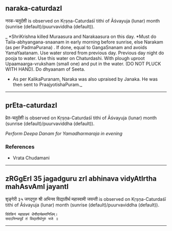 ## naraka-caturdazI
नरक-चतुर्दशी is observed on Kṛṣṇa-Caturdaśī tithi of Āśvayuja (lunar) month (sunrise (default)/puurvaviddha (default)).

_
*ShriKrishna killed Muraasura and Narakaasura on this day.
*Must do Taila-abhyangana-snaanam in early morning before sunrise, else Narakam (as per PadmaPurana) . If done, equal to GangaSnanam and avoids YamaYaatanam. Use water stored from previous day. Previous day night do pooja to water. Use this water on Chaturdashi. With plough uproot Upaamaarga-vruksham (small one) and put in the water. (DO NOT PLUCK WITH HAND). Do dhyaanam of Seeta.
* As per KalikaPuranam, Naraka was also upraised by Janaka. He was then sent to PraajyotishaPuram._

---
## prEta-caturdazI
प्रेत-चतुर्दशी is observed on Kṛṣṇa-Caturdaśī tithi of Āśvayuja (lunar) month (sunrise (default)/puurvaviddha (default)).

_Perform Deepa Danam for Yamadharmaraja in evening_
### References
* Vrata Chudamani


---
## zRGgErI 35 jagadguru zrI abhinava vidyAtIrtha mahAsvAmI jayantI
शृङ्गेरी ३५ जगद्गुरु श्री अभिनव विद्यातीर्थ महास्वामी जयन्ती is observed on Kṛṣṇa-Caturdaśī tithi of Āśvayuja (lunar) month (sunrise (default)/puurvaviddha (default)).



```
विवेकिनं महाप्राज्ञ्यं धैर्यौदार्यक्षमानिधिम्।
सदाऽभिनवपूर्वं तं विद्यातीर्थगुरुं भजे ॥
```

---
